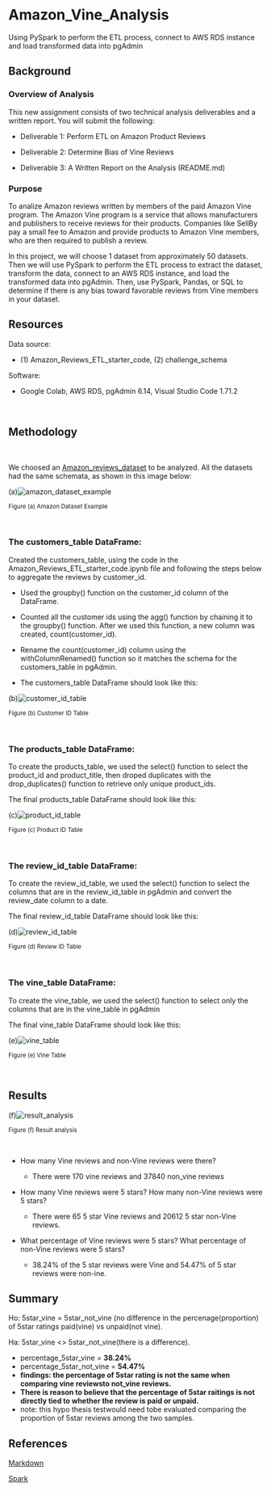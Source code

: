 # Amazon_Vine_Analysis
Using PySpark to perform the ETL process, connect to AWS RDS instance and load transformed data into pgAdmin

## Background

### Overview of Analysis

This new assignment consists of two technical analysis deliverables and a written report. You will submit the following:

- Deliverable 1: Perform ETL on Amazon Product Reviews

- Deliverable 2: Determine Bias of Vine Reviews

- Deliverable 3: A Written Report on the Analysis (README.md)


### Purpose

To analize Amazon reviews written by members of the paid Amazon Vine program. The Amazon Vine program is a service that allows manufacturers and publishers to receive reviews for their products. Companies like SellBy pay a small fee to Amazon and provide products to Amazon Vine members, who are then required to publish a review.

In this project, we will choose 1 dataset from approximately 50 datasets. Then we will use PySpark to perform the ETL process to extract the dataset, transform the data, connect to an AWS RDS instance, and load the transformed data into pgAdmin. Then, use PySpark, Pandas, or SQL to determine if there is any bias toward favorable reviews from Vine members in your dataset. 

## Resources

Data source:

- (1) Amazon_Reviews_ETL_starter_code, (2) challenge_schema

Software:

- Google Colab, AWS RDS, pgAdmin 6.14, Visual Studio Code 1.71.2
 
<br/>

## Methodology

<br/>

We choosed an [Amazon_reviews_dataset](https://s3.amazonaws.com/amazon-reviews-pds/tsv/index.txt) to be analyzed. All the datasets had the same schemata, as shown in this image below:

(a)![amazon_dataset_example](./Images/amazon_dataset_example.png)
 
<sub> Figure (a) Amazon Dataset Example

<br/>

### The customers_table DataFrame:

Created the customers_table, using the code in the Amazon_Reviews_ETL_starter_code.ipynb file and following the steps below to aggregate the reviews by customer_id.

- Used the groupby() function on the customer_id column of the DataFrame.

- Counted all the customer ids using the agg() function by chaining it to the groupby() function. After we used this function, a new column was created, count(customer_id).

- Rename the count(customer_id) column using the withColumnRenamed() function so it matches the schema for the customers_table in pgAdmin.

- The customers_table DataFrame should look like this:

(b)![customer_id_table](./Images/customer_id_table.png)
 
<sub> Figure (b) Customer ID Table

<br/>

### The products_table DataFrame:

To create the products_table, we used the select() function to select the product_id and product_title, then droped duplicates with the drop_duplicates() function to retrieve only unique product_ids.

The final products_table DataFrame should look like this:

(c)![product_id_table](./Images/product_id_table.png)
 
<sub> Figure (c) Product ID Table

<br/>

### The review_id_table DataFrame:

To create the review_id_table, we used the select() function to select the columns that are in the review_id_table in pgAdmin and convert the review_date column to a date.

The final review_id_table DataFrame should look like this:

(d)![review_id_table](./Images/review_id_table.png)
 
<sub> Figure (d) Review ID Table

<br/>

### The vine_table DataFrame:

To create the vine_table, we used the select() function to select only the columns that are in the vine_table in pgAdmin

The final vine_table DataFrame should look like this:

(e)![vine_table](./Images/vine_table.png)
 
<sub> Figure (e) Vine Table

<br/>

## Results

(f)![result_analysis](./Images/result_analysis.png)
 
<sub> Figure (f) Result analysis

<br/>

- How many Vine reviews and non-Vine reviews were there?

    - There were 170 vine reviews and 37840 non_vine reviews


- How many Vine reviews were 5 stars? How many non-Vine reviews were 5 stars?

    - There were 65 5 star Vine reviews and 20612 5 star non-Vine reviews.

- What percentage of Vine reviews were 5 stars? What percentage of non-Vine reviews were 5 stars?

    - 38.24% of the 5 star reviews were Vine and 54.47% of 5 star reviews were non-ine.


## Summary

Ho: 5star_vine = 5star_not_vine (no difference in the percenage(proportion) of 5star ratings paid(vine) vs unpaid(not vine).

Ha: 5star_vine <> 5star_not_vine(there is a difference).

- percentage_5star_vine = **38.24%**
- percentage_5star_not_vine = **54.47%**
- **findings: the percentage of 5star rating is not the same when comparing vine reviewsto not_vine reviews.**
- **There is reason to believe that the percentage of 5star raitings is not directly tied to whether the review is paid or unpaid.**
- note: this hypo thesis testwould need tobe evaluated comparing the proportion of 5star reviews among the two samples.


## References

[Markdown](https://docs.github.com/en/get-started/writing-on-github/getting-started-with-writing-and-formatting-on-github/basic-writing-and-formatting-syntax)

[Spark](https://downloads.apache.org/spark/)


